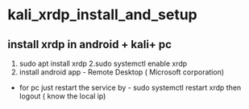 # kali_xrdp_install_and_setup

## install xrdp in android + kali+ pc
1. sudo apt install xrdp
2.sudo systemctl enable xrdp
3. install android app - Remote Desktop ( Microsoft corporation)

* for pc just restart the service by - sudo systemctl restart xrdp
then logout ( know the local ip) 
